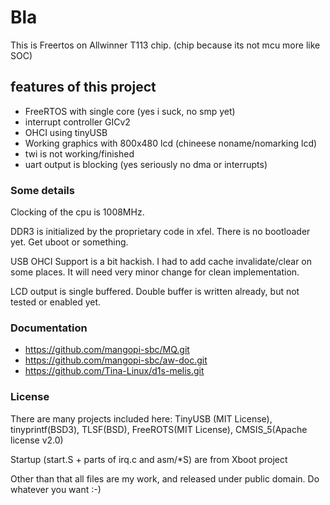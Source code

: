 # Bla

This is Freertos on Allwinner T113 chip. (chip because its not mcu more like SOC)


## features of this project

- FreeRTOS with single core (yes i suck, no smp yet)
- interrupt controller GICv2
- OHCI using tinyUSB
- Working graphics with 800x480 lcd (chineese noname/nomarking lcd)
- twi is not working/finished
- uart output is blocking (yes seriously no dma or interrupts)

### Some details

Clocking of the cpu is 1008MHz.

DDR3 is initialized by the proprietary code in xfel. There is no bootloader yet. Get uboot or something.

USB OHCI Support is a bit hackish. I had to add cache invalidate/clear on some places. It will need very minor change for clean implementation.

LCD output is single buffered. Double buffer is written already, but not tested or enabled yet.

### Documentation

- https://github.com/mangopi-sbc/MQ.git
- https://github.com/mangopi-sbc/aw-doc.git
- https://github.com/Tina-Linux/d1s-melis.git


### License

There are many projects included here: TinyUSB (MIT License), tinyprintf(BSD3), TLSF(BSD), FreeROTS(MIT License), CMSIS_5(Apache license v2.0)

Startup (start.S + parts of irq.c and asm/*S) are from Xboot project

Other than that all files are my work, and released under public domain. Do whatever you want :-)